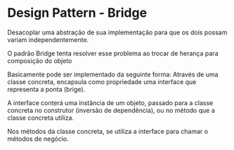 ﻿# Design Pattern - Bridge

Desacoplar uma abstração de sua implementação para que os dois possam variam independentemente.

O padrão Bridge tenta resolver esse problema ao trocar de herança para composição do objeto

Basicamente pode ser implementado da seguinte forma:
Através de uma classe concreta, encapsula como propriedade uma interface que representa a ponta (brige).

A interface conterá uma instância de um objeto, passado para a classe concreta no construtor (inversâo de dependência), ou no método que a classe concreta utiliza.

Nos métodos da classe concreta, se utiliza a interface para chamar o métodos de negócio.